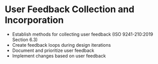 # User Feedback Collection and Incorporation
- Establish methods for collecting user feedback (ISO 9241-210:2019 Section 6.3)
- Create feedback loops during design iterations
- Document and prioritize user feedback
- Implement changes based on user feedback
